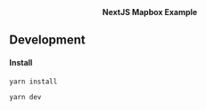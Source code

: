 <div align="center"><strong>NextJS Mapbox Example</strong></div>

## Development

#### Install

```sh
yarn install
```

```sh
yarn dev
```
